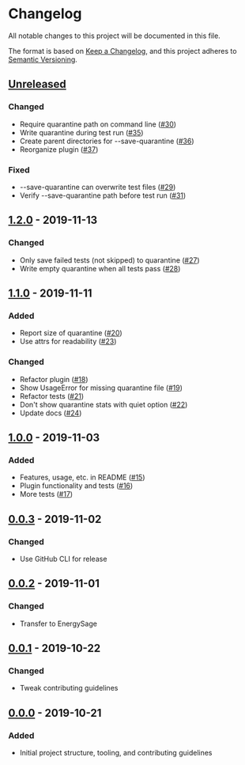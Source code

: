 # Changelog

All notable changes to this project will be documented in this file.

The format is based on [Keep a Changelog](https://keepachangelog.com/en/1.0.0/), and this project adheres to [Semantic Versioning](https://semver.org/spec/v2.0.0.html).

## [Unreleased]

### Changed

- Require quarantine path on command line ([#30](https://github.com/EnergySage/pytest-quarantine/pull/30))
- Write quarantine during test run ([#35](https://github.com/EnergySage/pytest-quarantine/pull/35))
- Create parent directories for --save-quarantine ([#36](https://github.com/EnergySage/pytest-quarantine/pull/36))
- Reorganize plugin ([#37](https://github.com/EnergySage/pytest-quarantine/pull/37))

### Fixed

- --save-quarantine can overwrite test files ([#29](https://github.com/EnergySage/pytest-quarantine/issues/29))
- Verify --save-quarantine path before test run ([#31](https://github.com/EnergySage/pytest-quarantine/issues/31))

## [1.2.0] - 2019-11-13

### Changed

- Only save failed tests (not skipped) to quarantine ([#27](https://github.com/EnergySage/pytest-quarantine/pull/27))
- Write empty quarantine when all tests pass ([#28](https://github.com/EnergySage/pytest-quarantine/pull/28))

## [1.1.0] - 2019-11-11

### Added

- Report size of quarantine ([#20](https://github.com/EnergySage/pytest-quarantine/pull/20))
- Use attrs for readability ([#23](https://github.com/EnergySage/pytest-quarantine/pull/23))

### Changed

- Refactor plugin ([#18](https://github.com/EnergySage/pytest-quarantine/pull/18))
- Show UsageError for missing quarantine file ([#19](https://github.com/EnergySage/pytest-quarantine/pull/19))
- Refactor tests ([#21](https://github.com/EnergySage/pytest-quarantine/pull/21))
- Don't show quarantine stats with quiet option ([#22](https://github.com/EnergySage/pytest-quarantine/pull/22))
- Update docs ([#24](https://github.com/EnergySage/pytest-quarantine/pull/24))

## [1.0.0] - 2019-11-03

### Added

- Features, usage, etc. in README ([#15](https://github.com/EnergySage/pytest-quarantine/pull/15))
- Plugin functionality and tests ([#16](https://github.com/EnergySage/pytest-quarantine/pull/16))
- More tests ([#17](https://github.com/EnergySage/pytest-quarantine/pull/17))

## [0.0.3] - 2019-11-02

### Changed

- Use GitHub CLI for release

## [0.0.2] - 2019-11-01

### Changed

- Transfer to EnergySage

## [0.0.1] - 2019-10-22

### Changed

- Tweak contributing guidelines

## [0.0.0] - 2019-10-21

### Added

- Initial project structure, tooling, and contributing guidelines

[Unreleased]: https://github.com/EnergySage/pytest-quarantine/compare/1.2.0...HEAD
[1.2.0]: https://github.com/EnergySage/pytest-quarantine/releases/tag/1.1.0
[1.1.0]: https://github.com/EnergySage/pytest-quarantine/releases/tag/1.1.0
[1.0.0]: https://github.com/EnergySage/pytest-quarantine/releases/tag/1.0.0
[0.0.3]: https://github.com/EnergySage/pytest-quarantine/releases/tag/0.0.3
[0.0.2]: https://github.com/EnergySage/pytest-quarantine/releases/tag/0.0.2
[0.0.1]: https://github.com/EnergySage/pytest-quarantine/releases/tag/0.0.1
[0.0.0]: https://github.com/EnergySage/pytest-quarantine/releases/tag/0.0.0
